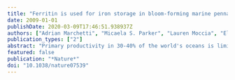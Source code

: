 ```yaml
---
title: "Ferritin is used for iron storage in bloom-forming marine pennate diatoms"
date: 2009-01-01
publishDate: 2020-03-09T17:46:51.938937Z
authors: ["Adrian Marchetti", "Micaela S. Parker", "Lauren Moccia", "Ellen O. Lin", "Angele L. Arrieta", "Francois Ribalet", "Michael Murphy", "Maria Maldonado", "E. Virginia Armbrust"]
publication_types: ["2"]
abstract: "Primary productivity in 30-40% of the world's oceans is limited by availability of the micronutrient iron. Regions with chronically low iron concentrations are sporadically pulsed with new iron inputs by way of dust or lateral advection from continental margins. Addition of iron to surface waters in these areas induces massive phytoplankton blooms dominated primarily by pennate diatoms. Here we provide evidence that the bloom-forming pennate diatoms Pseudo-nitzschia and Fragilariopsis use the iron-concentrating protein, ferritin, to safely store iron. Ferritin has not been reported previously in any member of the Stramenopiles, a diverse eukaryotic lineage that includes unicellular algae, macroalgae and plant parasites. Phylogenetic analyses suggest that ferritin may have arisen in this small subset of diatoms through a lateral gene transfer. The crystal structure and functional assays of recombinant ferritin derived from Pseudo-nitzschia multiseries reveal a maxi-ferritin that exhibits ferroxidase activity and binds iron. The protein is predicted to be targeted to the chloroplast to control the distribution and storage of iron for proper functioning of the photosynthetic machinery. Abundance of Pseudo-nitzschia ferritin transcripts is regulated by iron nutritional status, and is closely tied to the loss and recovery of photosynthetic competence. Enhanced iron storage with ferritin allows the oceanic diatom Pseudo-nitzschia granii to undergo several more cell divisions in the absence of iron than the comparably sized, oceanic centric diatom Thalassiosira oceanica. Ferritin in pennate diatoms probably contributes to their success in chronically low-iron regions that receive intermittent iron inputs, and provides an explanation for the importance of these organisms in regulating oceanic CO(2) over geological timescales."
featured: false
publication: "*Nature*"
doi: "10.1038/nature07539"
---
```



